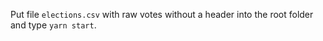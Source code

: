 Put file `elections.csv` with raw votes without a header into the root folder and type `yarn start`.